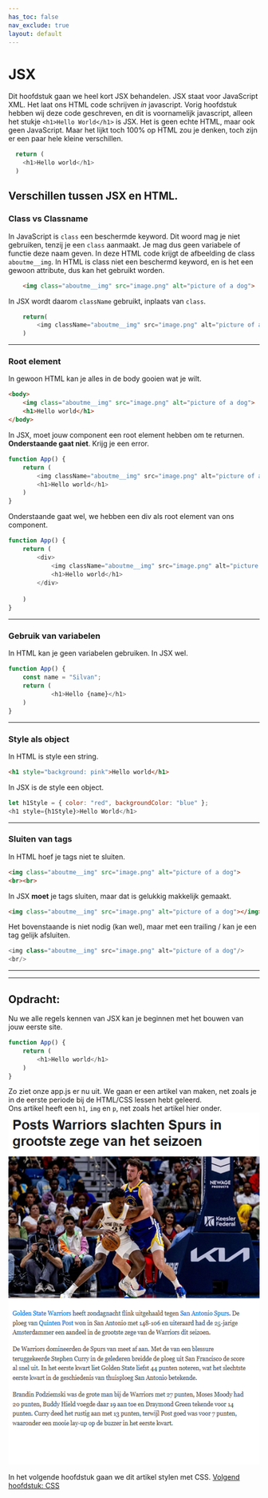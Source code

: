 ```yaml
---
has_toc: false
nav_exclude: true
layout: default
---
```


# JSX
Dit hoofdstuk gaan we heel kort JSX behandelen. 
JSX staat voor JavaScript XML. Het laat ons HTML code schrijven *in* javascript. 
Vorig hoofdstuk hebben wij deze code geschreven, en dit is voornamelijk javascript, alleen het stukje `<h1>Hello World</h1>` is JSX. Het is geen echte HTML, maar ook geen JavaScript. Maar het lijkt toch 100% op HTML zou je denken, toch zijn er een paar hele kleine verschillen.
```js 
  return (
    <h1>Hello world</h1>
  )
```


## Verschillen tussen JSX en HTML.
### Class vs Classname
In JavaScript is `class` een beschermde keyword. Dit woord mag je niet gebruiken, tenzij je een `class` aanmaakt. Je mag dus geen variabele of functie deze naam geven. In deze HTML code krijgt de afbeelding de class `aboutme__img`. In HTML is class niet een beschermd keyword, en is het een gewoon attribute, dus kan het gebruikt worden.
```html
    <img class="aboutme__img" src="image.png" alt="picture of a dog">
```

In JSX wordt daarom `className` gebruikt, inplaats van `class`.
```js
    return(
        <img className="aboutme__img" src="image.png" alt="picture of a dog"/>
    )
```
---
### Root element
In gewoon HTML kan je alles in de body gooien wat je wilt.
```html
<body>
    <img class="aboutme__img" src="image.png" alt="picture of a dog">
    <h1>Hello world</h1>
</body>
```
In JSX, moet jouw component een root element hebben om te returnen. **Onderstaande gaat niet**. Krijg je een error.
```js
function App() {
    return (
        <img className="aboutme__img" src="image.png" alt="picture of a dog"/>
        <h1>Hello world</h1>
    )
}
```
Onderstaande gaat wel, we hebben een div als root element van ons component.
```js
function App() {
    return (
        <div>
            <img className="aboutme__img" src="image.png" alt="picture of a dog"/>
            <h1>Hello world</h1>
        </div>
        
    )
}
```
---
### Gebruik van variabelen
In HTML kan je geen variabelen gebruiken. In JSX wel.
```js
function App() {
    const name = "Silvan";
    return (
            <h1>Hello {name}</h1>
    )
}
```
---
### Style als object
In HTML is style een string. 
```html
<h1 style="background: pink">Hello world</h1>
```
In JSX is de style een object.
```js
let h1Style = { color: "red", backgroundColor: "blue" };
<h1 style={h1Style}>Hello World</h1>
```
---
### Sluiten van tags
In HTML hoef je tags niet te sluiten.
```html
<img class="aboutme__img" src="image.png" alt="picture of a dog">
<br><br>
```

In JSX **moet** je tags sluiten, maar dat is gelukkig makkelijk gemaakt. 
```html
<img class="aboutme__img" src="image.png" alt="picture of a dog"></img>
```
Het bovenstaande is niet nodig (kan wel), maar met een trailing / kan je een tag gelijk afsluiten.
```js
<img class="aboutme__img" src="image.png" alt="picture of a dog"/>
<br/>
```
---
---

## Opdracht:
Nu we alle regels kennen van JSX kan je beginnen met het bouwen van jouw eerste site.
```js
function App() {
    return (
        <h1>Hello world</h1>
    )
}
```
Zo ziet onze app.js er nu uit. We gaan er een artikel van maken, net zoals je in de eerste periode bij de HTML/CSS lessen hebt geleerd.    
Ons artikel heeft een `h1`, `img` en `p`, net zoals het artikel hier onder. 
![Voorbeeld van een artikel](./images/Artikel.png)

In het volgende hoofdstuk gaan we dit artikel stylen met CSS.
[Volgend hoofdstuk: CSS](4css)